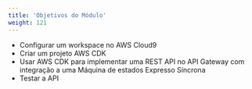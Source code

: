 ```yaml
---
title: 'Objetivos do Módulo'
weight: 121
---
```


- Configurar um workspace no AWS Cloud9
- Criar um projeto AWS CDK
- Usar AWS CDK para implementar uma REST API no API Gateway com integração a uma Máquina de estados Expresso Síncrona
- Testar a API